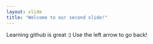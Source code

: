 ```yaml
---
layout: slide
title: "Welcome to our second slide!"
---
```

Learning github is great :)
Use the left arrow to go back!
